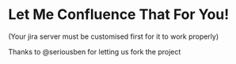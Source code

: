 Let Me Confluence That For You!
=========================

(Your jira server must be customised first for it to work properly)

Thanks to @seriousben for letting us fork the project
